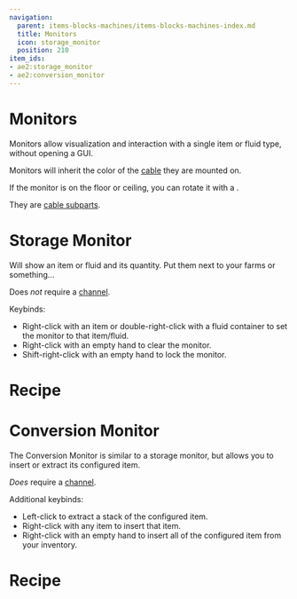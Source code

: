 ```yaml
---
navigation:
  parent: items-blocks-machines/items-blocks-machines-index.md
  title: Monitors
  icon: storage_monitor
  position: 210
item_ids:
- ae2:storage_monitor
- ae2:conversion_monitor
---
```

# Monitors

Monitors allow visualization and interaction with a single item or fluid type, without opening a GUI.

Monitors will inherit the color of the [cable](cables.md) they are mounted on.

If the monitor is on the floor or ceiling, you can rotate it with a <ItemLink id="certus_quartz_wrench" />.

They are [cable subparts](../ae2-mechanics/cable-subparts.md).

# Storage Monitor

Will show an item or fluid and its quantity. Put them next to your farms or something...

Does *not* require a [channel](../ae2-mechanics/channels.md).

Keybinds:
- Right-click with an item or double-right-click with a fluid container to set the monitor to that item/fluid.
- Right-click with an empty hand to clear the monitor.
- Shift-right-click with an empty hand to lock the monitor.

# Recipe

<RecipeFor id="storage_monitor" />

# Conversion Monitor

The Conversion Monitor is similar to a storage monitor, but allows you to insert or extract its configured item.

*Does* require a [channel](../ae2-mechanics/channels.md).

Additional keybinds:
- Left-click to extract a stack of the configured item.
- Right-click with any item to insert that item.
- Right-click with an empty hand to insert all of the configured item from your inventory.

# Recipe

<RecipeFor id="conversion_monitor" />